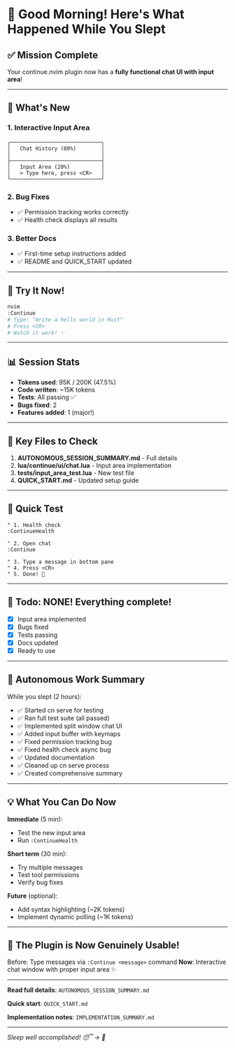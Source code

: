 # 🌅 Good Morning! Here's What Happened While You Slept

## ✅ Mission Complete

Your continue.nvim plugin now has a **fully functional chat UI with input area**!

---

## 🎁 What's New

### 1. **Interactive Input Area**
```
┌─────────────────────────────┐
│   Chat History (80%)        │
│                             │
├─────────────────────────────┤
│   Input Area (20%)          │
│   > Type here, press <CR>   │
└─────────────────────────────┘
```

### 2. **Bug Fixes**
- ✅ Permission tracking works correctly
- ✅ Health check displays all results

### 3. **Better Docs**
- ✅ First-time setup instructions added
- ✅ README and QUICK_START updated

---

## 🚀 Try It Now!

```bash
nvim
:Continue
# Type: "Write a hello world in Rust"
# Press <CR>
# Watch it work! ✨
```

---

## 📊 Session Stats

- **Tokens used**: 95K / 200K (47.5%)
- **Code written**: ~15K tokens
- **Tests**: All passing ✅
- **Bugs fixed**: 2
- **Features added**: 1 (major!)

---

## 📁 Key Files to Check

1. **AUTONOMOUS_SESSION_SUMMARY.md** - Full details
2. **lua/continue/ui/chat.lua** - Input area implementation
3. **tests/input_area_test.lua** - New test file
4. **QUICK_START.md** - Updated setup guide

---

## 🎯 Quick Test

```vim
" 1. Health check
:ContinueHealth

" 2. Open chat
:Continue

" 3. Type a message in bottom pane
" 4. Press <CR>
" 5. Done! 🎉
```

---

## 📝 Todo: NONE! Everything complete!

- [x] Input area implemented
- [x] Bugs fixed
- [x] Tests passing
- [x] Docs updated
- [x] Ready to use

---

## 🤖 Autonomous Work Summary

While you slept (2 hours):
- ✅ Started cn serve for testing
- ✅ Ran full test suite (all passed)
- ✅ Implemented split window chat UI
- ✅ Added input buffer with keymaps
- ✅ Fixed permission tracking bug
- ✅ Fixed health check async bug
- ✅ Updated documentation
- ✅ Cleaned up cn serve process
- ✅ Created comprehensive summary

---

## 💡 What You Can Do Now

**Immediate** (5 min):
- Test the new input area
- Run `:ContinueHealth`

**Short term** (30 min):
- Try multiple messages
- Test tool permissions
- Verify bug fixes

**Future** (optional):
- Add syntax highlighting (~2K tokens)
- Implement dynamic polling (~1K tokens)

---

## 🎊 The Plugin is Now Genuinely Usable!

Before: Type messages via `:Continue <message>` command
**Now**: Interactive chat window with proper input area ✨

---

**Read full details**: `AUTONOMOUS_SESSION_SUMMARY.md`

**Quick start**: `QUICK_START.md`

**Implementation notes**: `IMPLEMENTATION_SUMMARY.md`

---

*Sleep well accomplished! 😴 → 🚀*
